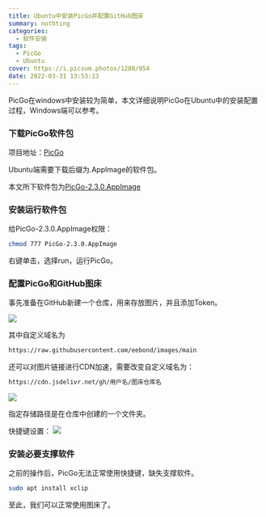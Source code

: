 ```yaml
---
title: Ubuntu中安装PicGo并配置GitHub图床
summary: nothting
categories:
  - 软件安装
tags:
  - PicGo
  - Ubuntu
cover: https://i.picsum.photos/1280/954
date: 2022-03-31 13:53:13
---
```


PicGo在windows中安装较为简单，本文详细说明PicGo在Ubuntu中的安装配置过程，Windows端可以参考。

### 下载PicGo软件包

项目地址：[PicGo](https://github.com/Molunerfinn/PicGo/releases)

Ubuntu端需要下载后缀为.AppImage的软件包。

本文所下软件包为[PicGo-2.3.0.AppImage](https://github.com/Molunerfinn/PicGo/releases/download/v2.3.0/PicGo-2.3.0.AppImage)

### 安装运行软件包

给PicGo-2.3.0.AppImage权限：

```bash
chmod 777 PicGo-2.3.0.AppImage
```

右键单击，选择run，运行PicGo。

### 配置PicGo和GitHub图床

事先准备在GitHub新建一个仓库，用来存放图片，并且添加Token。

![](https://cdn.jsdelivr.net/gh/eebond/images/Markdown/20220331205442.png)

其中自定义域名为  

```bash
https://raw.githubusercontent.com/eebond/images/main
```

还可以对图片链接进行CDN加速，需要改变自定义域名为：

```bash
https://cdn.jsdelivr.net/gh/用户名/图床仓库名
```

![](https://cdn.jsdelivr.net/gh/eebond/images/Markdown/20220331185426.png)

指定存储路径是在仓库中创建的一个文件夹。

快捷键设置：
![](https://cdn.jsdelivr.net/gh/eebond/images/Markdown/20220331141114.png)

### 安装必要支撑软件

之前的操作后，PicGo无法正常使用快捷键，缺失支撑软件。

```bash
sudo apt install xclip
```

至此，我们可以正常使用图床了。  
